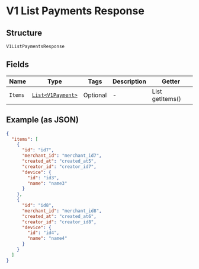 
# V1 List Payments Response

## Structure

`V1ListPaymentsResponse`

## Fields

| Name | Type | Tags | Description | Getter |
|  --- | --- | --- | --- | --- |
| `Items` | [`List<V1Payment>`](../../doc/models/v1-payment.md) | Optional | - | List<V1Payment> getItems() |

## Example (as JSON)

```json
{
  "items": [
    {
      "id": "id7",
      "merchant_id": "merchant_id7",
      "created_at": "created_at5",
      "creator_id": "creator_id7",
      "device": {
        "id": "id3",
        "name": "name3"
      }
    },
    {
      "id": "id8",
      "merchant_id": "merchant_id8",
      "created_at": "created_at6",
      "creator_id": "creator_id8",
      "device": {
        "id": "id4",
        "name": "name4"
      }
    }
  ]
}
```

